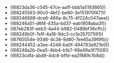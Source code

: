 - ((6823da36-c045-47ce-aa1f-bbb1a5193665))
- ((68245563-90c0-4bf2-be80-3e151970f471))
- ((68246698-dce6-466a-8c75-4f224c047aee))
- ((68246a51-d6f4-435a-bd37-eab1808aba3f))
- ((67eb283f-eeb3-4a44-b982-0489bf36cffc))
- ((68249b0f-7e1f-4a18-9dc3-cc1e35707591))
- ((6760054e-9346-4c38-9d80-7ee65a39f9fb))
- ((68244452-a3ee-4248-ba0f-494783a921b0))
- ((68248a2b-0ea5-4bb4-b1b7-69a49a3f7508))
- ((6823cdfa-abd9-4dc8-bffd-ea2f889c1b8d))